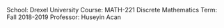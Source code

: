 School: Drexel University
Course: MATH-221 Discrete Mathematics
Term: Fall 2018-2019
Professor: Huseyin Acan
